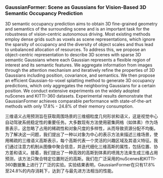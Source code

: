 ### GaussianFormer: Scene as Gaussians for Vision-Based 3D Semantic Occupancy Prediction

3D semantic occupancy prediction aims to obtain 3D fine-grained geometry and semantics of the surrounding scene and is an important task for the robustness of vision-centric autonomous driving. Most existing methods employ dense grids such as voxels as scene representations, which ignore the sparsity of occupancy and the diversity of object scales and thus lead to unbalanced allocation of resources. To address this, we propose an object-centric representation to describe 3D scenes with sparse 3D semantic Gaussians where each Gaussian represents a flexible region of interest and its semantic features. We aggregate information from images through the attention mechanism and iteratively refine the properties of 3D Gaussians including position, covariance, and semantics. We then propose an efficient Gaussian-to-voxel splatting method to generate 3D occupancy predictions, which only aggregates the neighboring Gaussians for a certain position. We conduct extensive experiments on the widely adopted nuScenes and KITTI-360 datasets. Experimental results demonstrate that GaussianFormer achieves comparable performance with state-of-the-art methods with only 17.8% - 24.8% of their memory consumption.

三维语义占用预测旨在获取周围场景的三维细粒度几何形状和语义，这是视觉中心自动驾驶系统稳定性的重要任务。大多数现有方法使用密集网格（如体素）作为场景表示，这忽略了占用的稀疏性和对象尺度的多样性，从而导致资源分配不均衡。为了解决这一问题，我们提出了一种以对象为中心的表示方法来描述三维场景，使用稀疏的三维语义高斯表示，每个高斯代表一个灵活的兴趣区域及其语义特征。我们通过注意力机制从图像中聚合信息，并迭代细化三维高斯的属性，包括位置、协方差和语义。接着，我们提出了一种高效的高斯到体素的喷溅方法来生成三维占用预测，该方法只聚合特定位置附近的高斯。我们在广泛采用的nuScenes和KITTI-360数据集上进行了广泛的实验。实验结果表明，GaussianFormer在只有17.8%至24.8%的内存消耗下，达到了与最先进方法相当的性能。
